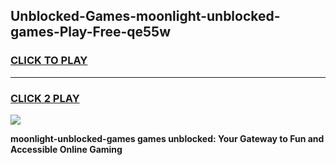 
## Unblocked-Games-moonlight-unblocked-games-Play-Free-qe55w
<h3>
<a href="https://premium76.site?title=moonlight-unblocked-games&ref=18A">CLICK TO PLAY</a></h3>
<hr>

<h3>
<a href="https://premium76.site?title=moonlight-unblocked-games&ref=18A">CLICK 2 PLAY</a>
  
</h3>

<a href="https://premium76.site?title=moonlight-unblocked-games&ref=18A"><img src="https://clearcache.store/games.png"></a>


**moonlight-unblocked-games games unblocked: Your Gateway to Fun and Accessible Online Gaming**
